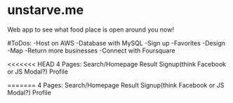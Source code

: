 # unstarve.me
Web app to see what food place is open around you now!

#ToDos:
-Host on AWS
-Database with MySQL
-Sign up
-Favorites
-Design
-Map
-Return more businesses
-Connect with  Foursquare

<<<<<<< HEAD
4 Pages:
Search/Homepage
Result
Signup(think Facebook or JS Modal?)
Profile


=======
4 Pages:
Search/Homepage
Result
Signup(think Facebook or JS Modal?)
Profile
